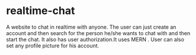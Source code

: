 # realtime-chat
A website to chat in realtime with anyone.
The user can just create an account and then search for the person he/she wants to chat with and then start the chat.
It also has user authorization.It uses MERN . User can also set any profile picture for his account.
